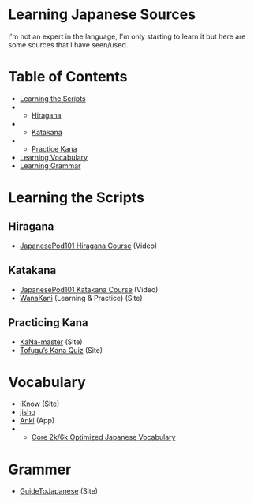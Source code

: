 # Learning Japanese Sources

I'm not an expert in the language, I'm only starting to learn it but here are some sources that I have seen/used.

# Table of Contents
* [Learning the Scripts](#learning-japanese-sources)
* * [Hiragana](#hiragana)
* * [Katakana](#katakana)
* * [Practice Kana](#practicing-kana)
* [Learning Vocabulary](#vocabulary)
* [Learning Grammar](#)

  

# Learning the Scripts

## Hiragana
* [JapanesePod101 Hiragana Course](https://youtu.be/6p9Il_j0zjc?t=10) (Video)

## Katakana
* [JapanesePod101 Katakana Course](https://youtu.be/s6DKRgtVLGA?t=13) (Video)
* [WanaKani](https://www.wanikani.com/) (Learning & Practice) (Site)

## Practicing Kana
* [KaNa-master](https://kana.nutron.repl.co/) (Site)
* [Tofugu’s Kana Quiz](https://kana-quiz.tofugu.com/) (Site)

# Vocabulary
* [iKnow](https://iknow.jp/content/japanese) (Site)
* [jisho](https://jisho.org/)
* [Anki](https://apps.ankiweb.net/) (App)
* * [Core 2k/6k Optimized Japanese Vocabulary](https://ankiweb.net/shared/info/1880390099)

# Grammer
* [GuideToJapanese](https://guidetojapanese.org/learn/) (Site)
